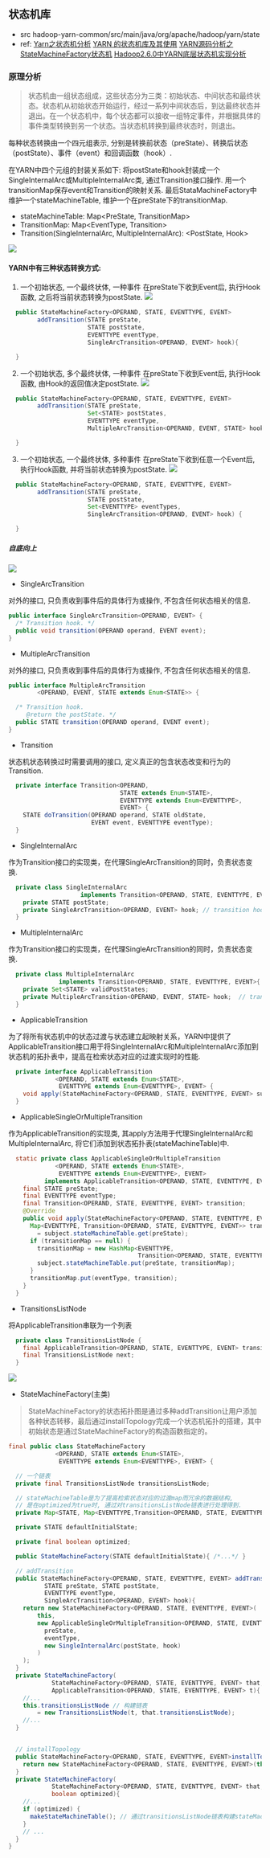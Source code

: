 ## 状态机库
- src
  hadoop-yarn-common/src/main/java/org/apache/hadoop/yarn/state
- ref:
  [Yarn之状态机分析]( https://www.jianshu.com/p/31715a668402 )
  [YARN 的状态机库及其使用]( http://blog.csdn.net/lfdanding/article/details/51786110 )
  [YARN源码分析之StateMachineFactory状态机]( http://bigdatadecode.club/YARN%E6%BA%90%E7%A0%81%E5%88%86%E6%9E%90%E4%B9%8BStateMachineFactory%E7%8A%B6%E6%80%81%E6%9C%BA.html )
  [Hadoop2.6.0中YARN底层状态机实现分析]( http://www.thebigdata.cn/Hadoop/29896.html )

### 原理分析
> 状态机由一组状态组成，这些状态分为三类：初始状态、中间状态和最终状态。状态机从初始状态开始运行，经过一系列中间状态后，到达最终状态并退出。在一个状态机中，每个状态都可以接收一组特定事件，并根据具体的事件类型转换到另一个状态。当状态机转换到最终状态时，则退出。

每种状态转换由一个四元组表示, 分别是转换前状态（preState）、转换后状态（postState）、事件（event）和回调函数（hook）.

在YARN中四个元组的封装关系如下:
将postState和hook封装成一个SingleInternalArc或MultipleInternalArc类, 通过Transition接口操作.
用一个transitionMap保存event和Transition的映射关系.
最后StataMachineFactory中维护一个stateMachineTable, 维护一个在preState下的transitionMap.

- stateMachineTable: Map<PreState, TransitionMap>
- TransitionMap: Map<EventType, Transition>
- Transition(SingleInternalArc, MultipleInternalArc): <PostState, Hook>

![](./img/yarn_state_machine_table.png)


#### YARN中有三种状态转换方式:
1. 一个初始状态, 一个最终状体, 一种事件
在preState下收到Event后, 执行Hook函数, 之后将当前状态转换为postState.
![](./img/yarn_fsm_transition_1.png)

```java
  public StateMachineFactory<OPERAND, STATE, EVENTTYPE, EVENT>
        addTransition(STATE preState,
                      STATE postState,
                      EVENTTYPE eventType,
                      SingleArcTransition<OPERAND, EVENT> hook){

  }
```

2. 一个初始状态, 多个最终状体, 一种事件
在preState下收到Event后, 执行Hook函数, 由Hook的返回值决定postState.
![](./img/yarn_fsm_transition_2.png)

```java
  public StateMachineFactory<OPERAND, STATE, EVENTTYPE, EVENT>
        addTransition(STATE preState,
                      Set<STATE> postStates,
                      EVENTTYPE eventType,
                      MultipleArcTransition<OPERAND, EVENT, STATE> hook){

  }
```

3. 一个初始状态, 一个最终状体, 多种事件
在preState下收到任意一个Event后, 执行Hook函数, 并将当前状态转换为postState.
![](./img/yarn_fsm_transition_3.png)

```java
  public StateMachineFactory<OPERAND, STATE, EVENTTYPE, EVENT>
        addTransition(STATE preState,
                      STATE postState,
                      Set<EVENTTYPE> eventTypes,
                      SingleArcTransition<OPERAND, EVENT> hook) {

  }
```

##### 自底向上
![](./img/yarn_state_machine_uml.png)


- SingleArcTransition
<p>对外的接口, 只负责收到事件后的具体行为或操作, 不包含任何状态相关的信息.</p>

```java
public interface SingleArcTransition<OPERAND, EVENT> {
  /* Transition hook. */
  public void transition(OPERAND operand, EVENT event);
}
```

- MultipleArcTransition
<p>对外的接口, 只负责收到事件后的具体行为或操作, 不包含任何状态相关的信息.</p>

```java
public interface MultipleArcTransition
        <OPERAND, EVENT, STATE extends Enum<STATE>> {

  /* Transition hook.
     @return the postState. */
  public STATE transition(OPERAND operand, EVENT event);
}

```

- Transition
<p>状态机状态转换过时需要调用的接口, 定义真正的包含状态改变和行为的Transition.</p>

```java
  private interface Transition<OPERAND,
                               STATE extends Enum<STATE>,
                               EVENTTYPE extends Enum<EVENTTYPE>,
                               EVENT> {
    STATE doTransition(OPERAND operand, STATE oldState,
                       EVENT event, EVENTTYPE eventType);
  }
```

- SingleInternalArc
<p>作为Transition接口的实现类，在代理SingleArcTransition的同时，负责状态变换.</p>

```java
  private class SingleInternalArc
                    implements Transition<OPERAND, STATE, EVENTTYPE, EVENT> {
    private STATE postState;
    private SingleArcTransition<OPERAND, EVENT> hook; // transition hook
  }
```

- MultipleInternalArc
<p>作为Transition接口的实现类，在代理SingleArcTransition的同时，负责状态变换.</p>

```java
  private class MultipleInternalArc
              implements Transition<OPERAND, STATE, EVENTTYPE, EVENT>{
    private Set<STATE> validPostStates;
    private MultipleArcTransition<OPERAND, EVENT, STATE> hook;  // transition hook
  }
```

- ApplicableTransition
<p>为了将所有状态机中的状态过渡与状态建立起映射关系，YARN中提供了ApplicableTransition接口用于将SingleInternalArc和MultipleInternalArc添加到状态机的拓扑表中，提高在检索状态对应的过渡实现时的性能.</p>

```java
  private interface ApplicableTransition
             <OPERAND, STATE extends Enum<STATE>,
              EVENTTYPE extends Enum<EVENTTYPE>, EVENT> {
    void apply(StateMachineFactory<OPERAND, STATE, EVENTTYPE, EVENT> subject);
  }
```

- ApplicableSingleOrMultipleTransition
<p>作为ApplicableTransition的实现类, 其apply方法用于代理SingleInternalArc和MultipleInternalArc, 将它们添加到状态拓扑表(stateMachineTable)中. </p>

```java
  static private class ApplicableSingleOrMultipleTransition
             <OPERAND, STATE extends Enum<STATE>,
              EVENTTYPE extends Enum<EVENTTYPE>, EVENT>
          implements ApplicableTransition<OPERAND, STATE, EVENTTYPE, EVENT> {
    final STATE preState;
    final EVENTTYPE eventType;
    final Transition<OPERAND, STATE, EVENTTYPE, EVENT> transition;
    @Override
    public void apply(StateMachineFactory<OPERAND, STATE, EVENTTYPE, EVENT> subject) {
      Map<EVENTTYPE, Transition<OPERAND, STATE, EVENTTYPE, EVENT>> transitionMap
        = subject.stateMachineTable.get(preState);
      if (transitionMap == null) {
        transitionMap = new HashMap<EVENTTYPE,
                                    Transition<OPERAND, STATE, EVENTTYPE, EVENT>>();
        subject.stateMachineTable.put(preState, transitionMap);
      }
      transitionMap.put(eventType, transition);
    }
  }
```

- TransitionsListNode
<p>将ApplicableTransition串联为一个列表</p>

```java
  private class TransitionsListNode {
    final ApplicableTransition<OPERAND, STATE, EVENTTYPE, EVENT> transition;
    final TransitionsListNode next;
  }
```
![](./img/yarn_fsm_transition_list.png)


- StateMachineFactory(主类)
> StateMachineFactory的状态拓扑图是通过多种addTransition让用户添加各种状态转移，最后通过installTopology完成一个状态机拓扑的搭建，其中初始状态是通过StateMachineFactory的构造函数指定的。

```java
final public class StateMachineFactory
             <OPERAND, STATE extends Enum<STATE>,
              EVENTTYPE extends Enum<EVENTTYPE>, EVENT> {

  // 一个链表
  private final TransitionsListNode transitionsListNode;

  // stateMachineTable是为了提高检索状态对应的过渡map而冗余的数据结构,
  // 是在optimized为true时, 通过对transitionsListNode链表进行处理得到.
  private Map<STATE, Map<EVENTTYPE,Transition<OPERAND, STATE, EVENTTYPE, EVENT> > > stateMachineTable;

  private STATE defaultInitialState;

  private final boolean optimized;

  public StateMachineFactory(STATE defaultInitialState){ /*...*/ }

  // addTransition
  public StateMachineFactory<OPERAND, STATE, EVENTTYPE, EVENT> addTransition(
          STATE preState, STATE postState,
          EVENTTYPE eventType,
          SingleArcTransition<OPERAND, EVENT> hook){
    return new StateMachineFactory<OPERAND, STATE, EVENTTYPE, EVENT>(
        this,
        new ApplicableSingleOrMultipleTransition<OPERAND, STATE, EVENTTYPE, EVENT>(
          preState,
          eventType,
          new SingleInternalArc(postState, hook)
        )
    );
  }
  private StateMachineFactory(
            StateMachineFactory<OPERAND, STATE, EVENTTYPE, EVENT> that,
            ApplicableTransition<OPERAND, STATE, EVENTTYPE, EVENT> t){
    //...
    this.transitionsListNode // 构建链表
        = new TransitionsListNode(t, that.transitionsListNode);
    //...
  }


  // installTopology
  public StateMachineFactory<OPERAND, STATE, EVENTTYPE, EVENT>installTopology(){
    return new StateMachineFactory<OPERAND, STATE, EVENTTYPE, EVENT>(this, true);
  }
  private StateMachineFactory(
            StateMachineFactory<OPERAND, STATE, EVENTTYPE, EVENT> that,
            boolean optimized){
    //...
    if (optimized) {
      makeStateMachineTable(); // 通过transitionsListNode链表构建stateMachineTable
    }
    // ...
  }
}

```
